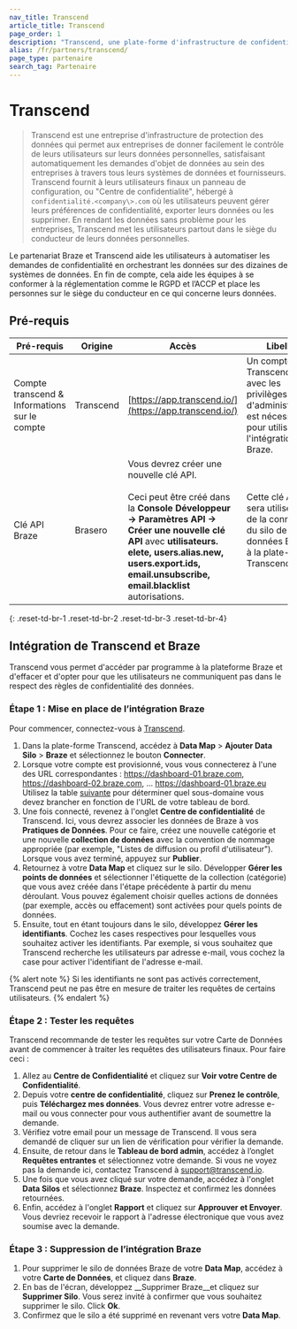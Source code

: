 ```yaml
---
nav_title: Transcend
article_title: Transcend
page_order: 1
description: "Transcend, une plate-forme d'infrastructure de confidentialité des données, aide à automatiser la réalisation des demandes de données en orchestrant les données sur des dizaines de systèmes de données, y compris le Brésil."
alias: /fr/partners/transcend/
page_type: partenaire
search_tag: Partenaire
---
```


# Transcend

> Transcend est une entreprise d'infrastructure de protection des données qui permet aux entreprises de donner facilement le contrôle de leurs utilisateurs sur leurs données personnelles, satisfaisant automatiquement les demandes d'objet de données au sein des entreprises à travers tous leurs systèmes de données et fournisseurs. Transcend fournit à leurs utilisateurs finaux un panneau de configuration, ou "Centre de confidentialité", hébergé à `confidentialité.<company\>.com` où les utilisateurs peuvent gérer leurs préférences de confidentialité, exporter leurs données ou les supprimer. En rendant les données sans problème pour les entreprises, Transcend met les utilisateurs partout dans le siège du conducteur de leurs données personnelles.

Le partenariat Braze et Transcend aide les utilisateurs à automatiser les demandes de confidentialité en orchestrant les données sur des dizaines de systèmes de données. En fin de compte, cela aide les équipes à se conformer à la réglementation comme le RGPD et l’ACCP et place les personnes sur le siège du conducteur en ce qui concerne leurs données.

## Pré-requis

| Pré-requis                                    | Origine   | Accès                                                                                                                                                                                                                                                                             | Libellé                                                                                                             |
| --------------------------------------------- | --------- | --------------------------------------------------------------------------------------------------------------------------------------------------------------------------------------------------------------------------------------------------------------------------------- | ------------------------------------------------------------------------------------------------------------------- |
| Compte transcend & Informations sur le compte | Transcend | [https://app.transcend.io/](https://app.transcend.io/)                                                                                                                                                                                                                            | Un compte Transcend actif avec les privilèges d'administrateur est nécessaire pour utiliser l'intégration de Braze. |
| Clé API Braze                                 | Brasero   | Vous devrez créer une nouvelle clé API.<br><br>Ceci peut être créé dans la __Console Développeur -> Paramètres API -> Créer une nouvelle clé API__ avec __utilisateurs. elete, users.alias.new, users.export.ids, email.unsubscribe, email.blacklist__ autorisations. | Cette clé API sera utilisée lors de la connexion du silo de données Braze à la plate-forme Transcend.               |
{: .reset-td-br-1 .reset-td-br-2 .reset-td-br-3  .reset-td-br-4}

## Intégration de Transcend et Braze

Transcend vous permet d'accéder par programme à la plateforme Braze et d'effacer et d'opter pour que les utilisateurs ne communiquent pas dans le respect des règles de confidentialité des données.

### Étape 1 : Mise en place de l’intégration Braze
Pour commencer, connectez-vous à [Transcend](https://app.transcend.io/login).

1. Dans la plate-forme Transcend, accédez à __Data Map__ > __Ajouter Data Silo__ > __Braze__ et sélectionnez le bouton __Connecter__.
2. Lorsque votre compte est provisionné, vous vous connecterez à l'une des URL correspondantes : https://dashboard-01.braze.com, https://dashboard-02.braze.com, ... https://dashboard-01.braze.eu<br> Utilisez la table [suivante]({{site.baseurl}}/api/basics/#endpoints) pour déterminer quel sous-domaine vous devez brancher en fonction de l'URL de votre tableau de bord.
3. Une fois connecté, revenez à l'onglet __Centre de confidentialité__ de Transcend. Ici, vous devrez associer les données de Braze à vos __Pratiques de Données__. Pour ce faire, créez une nouvelle catégorie et une nouvelle __collection de données__ avec la convention de nommage appropriée (par exemple, "Listes de diffusion ou profil d'utilisateur"). Lorsque vous avez terminé, appuyez sur __Publier__.
4. Retournez à votre __Data Map__ et cliquez sur le silo. Développer __Gérer les points de données__ et sélectionner l'étiquette de la collection (catégorie) que vous avez créée dans l'étape précédente à partir du menu déroulant. Vous pouvez également choisir quelles actions de données (par exemple, accès ou effacement) sont activées pour quels points de données.
5. Ensuite, tout en étant toujours dans le silo, développez __Gérer les identifiants__. Cochez les cases respectives pour lesquelles vous souhaitez activer les identifiants. Par exemple, si vous souhaitez que Transcend recherche les utilisateurs par adresse e-mail, vous cochez la case pour activer l'identifiant de l'adresse e-mail.

{% alert note %}
Si les identifiants ne sont pas activés correctement, Transcend peut ne pas être en mesure de traiter les requêtes de certains utilisateurs.
{% endalert %}

### Étape 2 : Tester les requêtes
Transcend recommande de tester les requêtes sur votre Carte de Données avant de commencer à traiter les requêtes des utilisateurs finaux. Pour faire ceci :

1. Allez au __Centre de Confidentialité__ et cliquez sur __Voir votre Centre de Confidentialité__.
2. Depuis votre __centre de confidentialité__, cliquez sur __Prenez le contrôle__, puis __Téléchargez mes données__. Vous devrez entrer votre adresse e-mail ou vous connecter pour vous authentifier avant de soumettre la demande.
3. Vérifiez votre email pour un message de Transcend. Il vous sera demandé de cliquer sur un lien de vérification pour vérifier la demande.
4. Ensuite, de retour dans le __Tableau de bord admin__, accédez à l’onglet __Requêtes entrantes__ et sélectionnez votre demande. Si vous ne voyez pas la demande ici, contactez Transcend à [support@transcend.io](mailto:support@transcend.io).
5. Une fois que vous avez cliqué sur votre demande, accédez à l'onglet __Data Silos__ et sélectionnez __Braze__. Inspectez et confirmez les données retournées.
6. Enfin, accédez à l'onglet __Rapport__ et cliquez sur __Approuver et Envoyer__. Vous devriez recevoir le rapport à l'adresse électronique que vous avez soumise avec la demande.

### Étape 3 : Suppression de l’intégration Braze

1. Pour supprimer le silo de données Braze de votre __Data Map__, accédez à votre __Carte de Données__, et cliquez dans __Braze__.
2. En bas de l'écran, développez __Supprimer Braze__et cliquez sur __Supprimer Silo__. Vous serez invité à confirmer que vous souhaitez supprimer le silo. Click __Ok__.
3. Confirmez que le silo a été supprimé en revenant vers votre __Data Map__.

